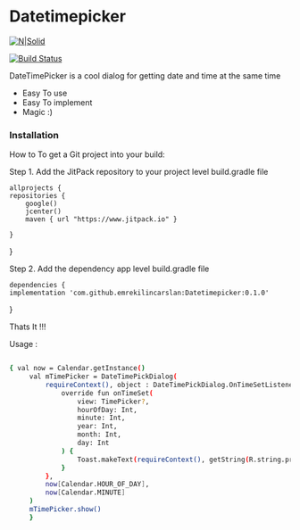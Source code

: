 # Datetimepicker

[![N|Solid](https://i.imgur.com/U3zTNa7.gif)](https://nodesource.com/products/nsolid)

[![Build Status](https://travis-ci.org/joemccann/dillinger.svg?branch=master)](https://github.com/emrekilincarslan/Datetimepicker)

DateTimePicker is a cool dialog for getting date and time at the same time 
  - Easy To use
  - Easy To  implement
  - Magic :) 
  
  ### Installation
  
How to
To get a Git project into your build:

Step 1. Add the JitPack repository to your project level build.gradle file

	allprojects {
    repositories {
        google()
        jcenter()
        maven { url "https://www.jitpack.io" }
        
    }
}
  
Step 2. Add the dependency  app level build.gradle file 

	dependencies {
    implementation 'com.github.emrekilincarslan:Datetimepicker:0.1.0'
  }
  
  Thats It !!!
  
  Usage : 
  
   ```sh

 { val now = Calendar.getInstance()
        val mTimePicker = DateTimePickDialog(
            requireContext(), object : DateTimePickDialog.OnTimeSetListener {
                override fun onTimeSet(
                    view: TimePicker?,
                    hourOfDay: Int,
                    minute: Int,
                    year: Int,
                    month: Int,
                    day: Int
                ) {
                    Toast.makeText(requireContext(), getString(R.string.propertime, day, month, year, hourOfDay, minute), Toast.LENGTH_SHORT).show()
                }
            },
            now[Calendar.HOUR_OF_DAY],
            now[Calendar.MINUTE]
        )
        mTimePicker.show()
        } 
```
        
        
